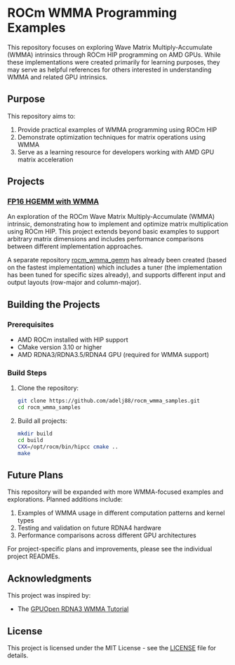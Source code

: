 # ROCm WMMA Programming Examples

This repository focuses on exploring Wave Matrix Multiply-Accumulate (WMMA) intrinsics through ROCm HIP programming on AMD GPUs. While these implementations were created primarily for learning purposes, they may serve as helpful references for others interested in understanding WMMA and related GPU intrinsics.

## Purpose
This repository aims to:
1. Provide practical examples of WMMA programming using ROCm HIP
2. Demonstrate optimization techniques for matrix operations using WMMA
3. Serve as a learning resource for developers working with AMD GPU matrix acceleration

## Projects

### [FP16 HGEMM with WMMA](/hgemm)
An exploration of the ROCm Wave Matrix Multiply-Accumulate (WMMA) intrinsic, demonstrating how to implement and optimize matrix multiplication using ROCm HIP. This project extends beyond basic examples to support arbitrary matrix dimensions and includes performance comparisons between different implementation approaches.

A separate repository [rocm_wmma_gemm](https://github.com/adelj88/rocm_wmma_gemm) has already been created (based on the fastest implementation) which includes a tuner (the implementation has been tuned for specific sizes already), and supports different input and output layouts (row-major and column-major).

## Building the Projects

### Prerequisites
- AMD ROCm installed with HIP support
- CMake version 3.10 or higher
- AMD RDNA3/RDNA3.5/RDNA4 GPU (required for WMMA support)

### Build Steps
1. Clone the repository:
   ```bash
   git clone https://github.com/adelj88/rocm_wmma_samples.git
   cd rocm_wmma_samples
   ```
2. Build all projects:
   ```bash
   mkdir build
   cd build
   CXX=/opt/rocm/bin/hipcc cmake ..
   make
   ```

## Future Plans

This repository will be expanded with more WMMA-focused examples and explorations. Planned additions include:
1. Examples of WMMA usage in different computation patterns and kernel types
2. Testing and validation on future RDNA4 hardware
3. Performance comparisons across different GPU architectures

For project-specific plans and improvements, please see the individual project READMEs.

## Acknowledgments

This project was inspired by:
- The [GPUOpen RDNA3 WMMA Tutorial](https://gpuopen.com/learn/wmma_on_rdna3/)

## License

This project is licensed under the MIT License - see the [LICENSE](LICENSE) file for details.
